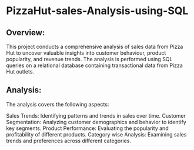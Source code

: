 # PizzaHut-sales-Analysis-using-SQL

## Overview:
This project conducts a comprehensive analysis of sales data from Pizza Hut to uncover valuable insights into customer behaviour, product popularity, and revenue trends. The analysis is performed using SQL queries on a relational database containing transactional data from Pizza Hut outlets.

## Analysis:

The analysis covers the following aspects:

Sales Trends: Identifying patterns and trends in sales over time.
Customer Segmentation: Analyzing customer demographics and behavior to identify key segments.
Product Performance: Evaluating the popularity and profitability of different products.
Category wise Analysis: Examining sales trends and preferences across different categories.


